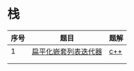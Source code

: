 # 栈

| 序号 | 题目                                                         | 题解                          |
| ---- | ------------------------------------------------------------ | ----------------------------- |
| 1    | [扁平化嵌套列表迭代器](https://leetcode-cn.com/problems/flatten-nested-list-iterator/) | [c++](source/leetcode341.cpp) |
|      |                                                              |                               |
|      |                                                              |                               |


